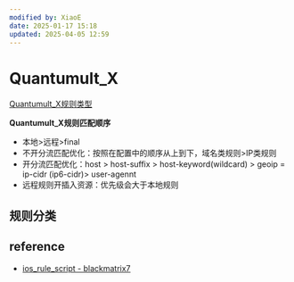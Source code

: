 ```yaml
---
modified by: XiaoE
date: 2025-01-17 15:18
updated: 2025-04-05 12:59
---
```

# Quantumult_X
[Quantumult_X规则类型](https://github.com/LaolunsiG/XiaoE_PCR/blob/main/rules/Quantumult_X/Quantumult_X%E8%A7%84%E5%88%99%E7%B1%BB%E5%9E%8B.md)

**Quantumult_X规则匹配顺序**
- 本地>远程>final
- 不开分流匹配优化：按照在配置中的顺序从上到下，域名类规则>IP类规则
- 开分流匹配优化：host > host-suffix > host-keyword(wildcard) > geoip = ip-cidr (ip6-cidr)> user-agennt
- 远程规则开插入资源：优先级会大于本地规则

## 规则分类

## reference
- [ios_rule_script - blackmatrix7](https://github.com/blackmatrix7/ios_rule_script/tree/master/rule/QuantumultX)


